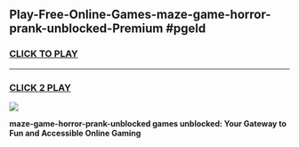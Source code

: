 
## Play-Free-Online-Games-maze-game-horror-prank-unblocked-Premium #pgeld
<h3>
<a href="https://premium.freeplayer.one?title=maze-game-horror-prank-unblocked&ref=8M">CLICK TO PLAY</a></h3>
<hr>

<h3>
<a href="https://premium.freeplayer.one?title=maze-game-horror-prank-unblocked&ref=8M">CLICK 2 PLAY</a>
  
</h3>

<a href="https://premium.freeplayer.one?title=maze-game-horror-prank-unblocked&ref=8M"><img src="https://clearcache.store/games.png"></a>


**maze-game-horror-prank-unblocked games unblocked: Your Gateway to Fun and Accessible Online Gaming**

